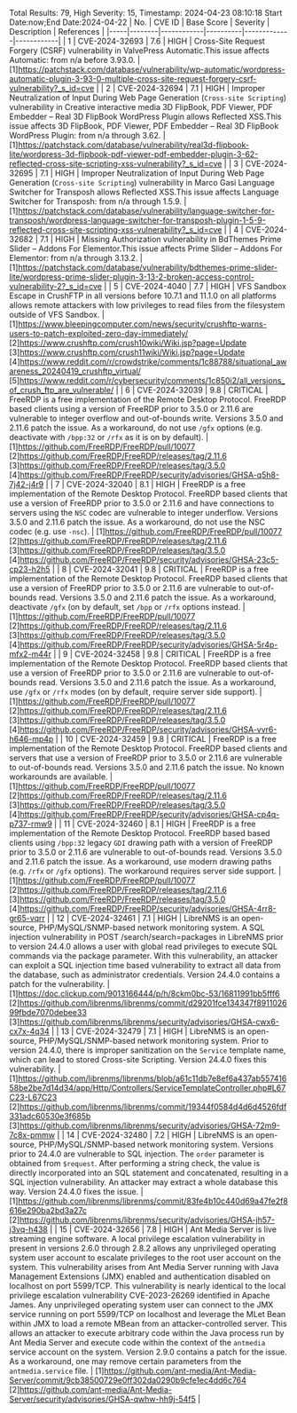 Total Results: 79, High Severity: 15, Timestamp: 2024-04-23 08:10:18
Start Date:now;End Date:2024-04-22
| No. | CVE ID | Base Score | Severity | Description | References |
|-----|--------|------------|----------|-------------|------------|
| 1 | CVE-2024-32693 | 7.6  | HIGH | Cross-Site Request Forgery (CSRF) vulnerability in ValvePress Automatic.This issue affects Automatic: from n/a before 3.93.0. | [1]https://patchstack.com/database/vulnerability/wp-automatic/wordpress-automatic-plugin-3-93-0-multiple-cross-site-request-forgery-csrf-vulnerability?_s_id=cve |
| 2 | CVE-2024-32694 | 7.1  | HIGH | Improper Neutralization of Input During Web Page Generation (`Cross-site Scripting`) vulnerability in Creative interactive media 3D FlipBook, PDF Viewer, PDF Embedder – Real 3D FlipBook WordPress Plugin allows Reflected XSS.This issue affects 3D FlipBook, PDF Viewer, PDF Embedder – Real 3D FlipBook WordPress Plugin: from n/a through 3.62. | [1]https://patchstack.com/database/vulnerability/real3d-flipbook-lite/wordpress-3d-flipbook-pdf-viewer-pdf-embedder-plugin-3-62-reflected-cross-site-scripting-xss-vulnerability?_s_id=cve |
| 3 | CVE-2024-32695 | 7.1  | HIGH | Improper Neutralization of Input During Web Page Generation (`Cross-site Scripting`) vulnerability in Marco Gasi Language Switcher for Transposh allows Reflected XSS.This issue affects Language Switcher for Transposh: from n/a through 1.5.9. | [1]https://patchstack.com/database/vulnerability/language-switcher-for-transposh/wordpress-language-switcher-for-transposh-plugin-1-5-9-reflected-cross-site-scripting-xss-vulnerability?_s_id=cve |
| 4 | CVE-2024-32682 | 7.1  | HIGH | Missing Authorization vulnerability in BdThemes Prime Slider – Addons For Elementor.This issue affects Prime Slider – Addons For Elementor: from n/a through 3.13.2. | [1]https://patchstack.com/database/vulnerability/bdthemes-prime-slider-lite/wordpress-prime-slider-plugin-3-13-2-broken-access-control-vulnerability-2?_s_id=cve |
| 5 | CVE-2024-4040 | 7.7  | HIGH | VFS Sandbox Escape in CrushFTP in all versions before 10.7.1 and 11.1.0 on all platforms allows remote attackers with low privileges to read files from the filesystem outside of VFS Sandbox. | [1]https://www.bleepingcomputer.com/news/security/crushftp-warns-users-to-patch-exploited-zero-day-immediately/<br>[2]https://www.crushftp.com/crush10wiki/Wiki.jsp?page=Update<br>[3]https://www.crushftp.com/crush11wiki/Wiki.jsp?page=Update<br>[4]https://www.reddit.com/r/crowdstrike/comments/1c88788/situational_awareness_20240419_crushftp_virtual/<br>[5]https://www.reddit.com/r/cybersecurity/comments/1c850i2/all_versions_of_crush_ftp_are_vulnerable/ |
| 6 | CVE-2024-32039 | 9.8  | CRITICAL | FreeRDP is a free implementation of the Remote Desktop Protocol. FreeRDP based clients using a version of FreeRDP prior to 3.5.0 or 2.11.6 are vulnerable to integer overflow and out-of-bounds write. Versions 3.5.0 and 2.11.6 patch the issue. As a workaround, do not use `/gfx` options (e.g. deactivate with `/bpp:32` or `/rfx` as it is on by default). | [1]https://github.com/FreeRDP/FreeRDP/pull/10077<br>[2]https://github.com/FreeRDP/FreeRDP/releases/tag/2.11.6<br>[3]https://github.com/FreeRDP/FreeRDP/releases/tag/3.5.0<br>[4]https://github.com/FreeRDP/FreeRDP/security/advisories/GHSA-q5h8-7j42-j4r9 |
| 7 | CVE-2024-32040 | 8.1  | HIGH | FreeRDP is a free implementation of the Remote Desktop Protocol. FreeRDP based clients that use a version of FreeRDP prior to 3.5.0 or 2.11.6 and have connections to servers using the `NSC` codec are vulnerable to integer underflow. Versions 3.5.0 and 2.11.6 patch the issue. As a workaround, do not use the NSC codec (e.g. use `-nsc`). | [1]https://github.com/FreeRDP/FreeRDP/pull/10077<br>[2]https://github.com/FreeRDP/FreeRDP/releases/tag/2.11.6<br>[3]https://github.com/FreeRDP/FreeRDP/releases/tag/3.5.0<br>[4]https://github.com/FreeRDP/FreeRDP/security/advisories/GHSA-23c5-cp23-h2h5 |
| 8 | CVE-2024-32041 | 9.8  | CRITICAL | FreeRDP is a free implementation of the Remote Desktop Protocol. FreeRDP based clients that use a version of FreeRDP prior to 3.5.0 or 2.11.6 are vulnerable to out-of-bounds read. Versions 3.5.0 and 2.11.6 patch the issue. As a workaround, deactivate `/gfx` (on by default, set `/bpp` or `/rfx` options instead. | [1]https://github.com/FreeRDP/FreeRDP/pull/10077<br>[2]https://github.com/FreeRDP/FreeRDP/releases/tag/2.11.6<br>[3]https://github.com/FreeRDP/FreeRDP/releases/tag/3.5.0<br>[4]https://github.com/FreeRDP/FreeRDP/security/advisories/GHSA-5r4p-mfx2-m44r |
| 9 | CVE-2024-32458 | 9.8  | CRITICAL | FreeRDP is a free implementation of the Remote Desktop Protocol. FreeRDP based clients that use a version of FreeRDP prior to 3.5.0 or 2.11.6 are vulnerable to out-of-bounds read. Versions 3.5.0 and 2.11.6 patch the issue. As a workaround, use `/gfx` or `/rfx` modes (on by default, require server side support). | [1]https://github.com/FreeRDP/FreeRDP/pull/10077<br>[2]https://github.com/FreeRDP/FreeRDP/releases/tag/2.11.6<br>[3]https://github.com/FreeRDP/FreeRDP/releases/tag/3.5.0<br>[4]https://github.com/FreeRDP/FreeRDP/security/advisories/GHSA-vvr6-h646-mp4p |
| 10 | CVE-2024-32459 | 9.8  | CRITICAL | FreeRDP is a free implementation of the Remote Desktop Protocol. FreeRDP based clients and servers that use a version of FreeRDP prior to 3.5.0 or 2.11.6 are vulnerable to out-of-bounds read. Versions 3.5.0 and 2.11.6 patch the issue. No known workarounds are available. | [1]https://github.com/FreeRDP/FreeRDP/pull/10077<br>[2]https://github.com/FreeRDP/FreeRDP/releases/tag/2.11.6<br>[3]https://github.com/FreeRDP/FreeRDP/releases/tag/3.5.0<br>[4]https://github.com/FreeRDP/FreeRDP/security/advisories/GHSA-cp4q-p737-rmw9 |
| 11 | CVE-2024-32460 | 8.1  | HIGH | FreeRDP is a free implementation of the Remote Desktop Protocol. FreeRDP based based clients using `/bpp:32` legacy `GDI` drawing path with a version of FreeRDP prior to 3.5.0 or 2.11.6 are vulnerable to out-of-bounds read. Versions 3.5.0 and 2.11.6 patch the issue. As a workaround, use modern drawing paths (e.g. `/rfx` or `/gfx` options). The workaround requires server side support. | [1]https://github.com/FreeRDP/FreeRDP/pull/10077<br>[2]https://github.com/FreeRDP/FreeRDP/releases/tag/2.11.6<br>[3]https://github.com/FreeRDP/FreeRDP/releases/tag/3.5.0<br>[4]https://github.com/FreeRDP/FreeRDP/security/advisories/GHSA-4rr8-gr65-vqrr |
| 12 | CVE-2024-32461 | 7.1  | HIGH | LibreNMS is an open-source, PHP/MySQL/SNMP-based network monitoring system. A SQL injection vulnerability in POST /search/search=packages in LibreNMS prior to version 24.4.0 allows a user with global read privileges to execute SQL commands via the package parameter. With this vulnerability, an attacker can exploit a SQL injection time based vulnerability to extract all data from the database, such as administrator credentials. Version 24.4.0 contains a patch for the vulnerability. | [1]https://doc.clickup.com/9013166444/p/h/8ckm0bc-53/16811991bb5fff6<br>[2]https://github.com/librenms/librenms/commit/d29201fce134347f891102699fbde7070debee33<br>[3]https://github.com/librenms/librenms/security/advisories/GHSA-cwx6-cx7x-4q34 |
| 13 | CVE-2024-32479 | 7.1  | HIGH | LibreNMS is an open-source, PHP/MySQL/SNMP-based network monitoring system. Prior to version 24.4.0, there is improper sanitization on the `Service` template name, which can lead to stored Cross-site Scripting. Version 24.4.0 fixes this vulnerability. | [1]https://github.com/librenms/librenms/blob/a61c11db7e8ef6a437ab55741658be2be7d14d34/app/Http/Controllers/ServiceTemplateController.php#L67C23-L67C23<br>[2]https://github.com/librenms/librenms/commit/19344f0584d4d6d4526fdf331adc60530e3f685b<br>[3]https://github.com/librenms/librenms/security/advisories/GHSA-72m9-7c8x-pmmw |
| 14 | CVE-2024-32480 | 7.2  | HIGH | LibreNMS is an open-source, PHP/MySQL/SNMP-based network monitoring system. Versions prior to 24.4.0 are vulnerable to SQL injection. The `order` parameter is obtained from `$request`. After performing a string check, the value is directly incorporated into an SQL statement and concatenated, resulting in a SQL injection vulnerability. An attacker may extract a whole database this way. Version 24.4.0 fixes the issue. | [1]https://github.com/librenms/librenms/commit/83fe4b10c440d69a47fe2f8616e290ba2bd3a27c<br>[2]https://github.com/librenms/librenms/security/advisories/GHSA-jh57-j3vq-h438 |
| 15 | CVE-2024-32656 | 7.8  | HIGH | Ant Media Server is live streaming engine software. A local privilege escalation vulnerability in present in versions 2.6.0 through 2.8.2 allows any unprivileged operating system user account to escalate privileges to the root user account on the system. This vulnerability arises from Ant Media Server running with Java Management Extensions (JMX) enabled and authentication disabled on localhost on port 5599/TCP. This vulnerability is nearly identical to the local privilege escalation vulnerability CVE-2023-26269 identified in Apache James. Any unprivileged operating system user can connect to the JMX service running on port 5599/TCP on localhost and leverage the MLet Bean within JMX to load a remote MBean from an attacker-controlled server. This allows an attacker to execute arbitrary code within the Java process run by Ant Media Server and execute code within the context of the `antmedia` service account on the system. Version 2.9.0 contains a patch for the issue. As a workaround, one may remove certain parameters from the `antmedia.service` file. | [1]https://github.com/ant-media/Ant-Media-Server/commit/9cb38500729e0ff302da0290b9cfe1ec4dd6c764<br>[2]https://github.com/ant-media/Ant-Media-Server/security/advisories/GHSA-qwhw-hh9j-54f5 |
